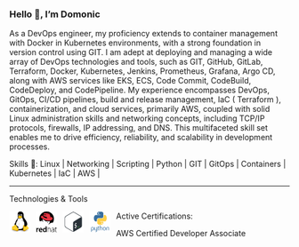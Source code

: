 ### Hello :wave:, I’m Domonic
As a DevOps engineer, my proficiency extends to container management with Docker in Kubernetes environments, with a strong foundation in version control using GIT. I am adept at deploying and managing a wide array of DevOps technologies and tools, such as GIT, GitHub, GitLab, Terraform, Docker, Kubernetes, Jenkins, Prometheus, Grafana, Argo CD, along with AWS services like EKS, ECS, Code Commit, CodeBuild, CodeDeploy, and CodePipeline. My experience encompasses DevOps, GitOps, CI/CD pipelines, build and release management, IaC ( Terraform ), containerization, and cloud services, primarily AWS, coupled with solid Linux administration skills and networking concepts, including TCP/IP protocols, firewalls, IP addressing, and DNS. This multifaceted skill set enables me to drive efficiency, reliability, and scalability in development processes.


Skills :toolbox:: Linux | Networking | Scripting | Python | GIT | GitOps | Containers | Kubernetes | IaC | AWS |

<hr>
</hr>

 Technologies & Tools
 
<img align="left" alt="Java" width="38px" style="padding-right: 10px;" src="https://github.com/devicons/devicon/blob/v2.16.0/icons/linux/linux-original.svg"/>
<img align="left" alt="Java" width="38px" style="padding-right: 10px;" src="https://github.com/devicons/devicon/blob/v2.16.0/icons/redhat/redhat-original-wordmark.svg"/>
<img align="left" alt="Java" width="38px" style="padding-right: 10px;" src="https://github.com/devicons/devicon/blob/v2.16.0/icons/bash/bash-original.svg"/>
<img align="left" alt="Java" width="38px" style="padding-right: 10px;" src="https://github.com/devicons/devicon/blob/v2.16.0/icons/python/python-original-wordmark.svg"/>


Active Certifications:

AWS Certified Developer Associate

<!--
**domonic/domonic** is a ✨ _special_ ✨ repository because its `README.md` (this file) appears on your GitHub profile.

Here are some ideas to get you started:

- 🔭 I’m currently working on ...
- 🌱 I’m currently learning ...
- 👯 I’m looking to collaborate on ...
- 🤔 I’m looking for help with ...
- 💬 Ask me about ...
- 📫 How to reach me: ...
- 😄 Pronouns: ...
- ⚡ Fun fact: ...
-->
